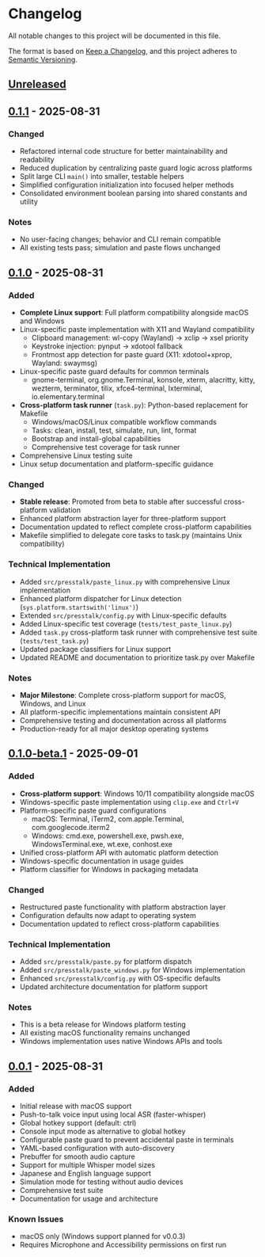 # Changelog

All notable changes to this project will be documented in this file.

The format is based on [Keep a Changelog](https://keepachangelog.com/en/1.0.0/),
and this project adheres to [Semantic Versioning](https://semver.org/spec/v2.0.0.html).

## [Unreleased]

## [0.1.1] - 2025-08-31

### Changed
- Refactored internal code structure for better maintainability and readability
- Reduced duplication by centralizing paste guard logic across platforms
- Split large CLI `main()` into smaller, testable helpers
- Simplified configuration initialization into focused helper methods
- Consolidated environment boolean parsing into shared constants and utility

### Notes
- No user-facing changes; behavior and CLI remain compatible
- All existing tests pass; simulation and paste flows unchanged

## [0.1.0] - 2025-08-31

### Added
- **Complete Linux support**: Full platform compatibility alongside macOS and Windows
- Linux-specific paste implementation with X11 and Wayland compatibility
  - Clipboard management: wl-copy (Wayland) → xclip → xsel priority
  - Keystroke injection: pynput → xdotool fallback
  - Frontmost app detection for paste guard (X11: xdotool+xprop, Wayland: swaymsg)
- Linux-specific paste guard defaults for common terminals
  - gnome-terminal, org.gnome.Terminal, konsole, xterm, alacritty, kitty, wezterm, terminator, tilix, xfce4-terminal, lxterminal, io.elementary.terminal
- **Cross-platform task runner** (`task.py`): Python-based replacement for Makefile
  - Windows/macOS/Linux compatible workflow commands
  - Tasks: clean, install, test, simulate, run, lint, format
  - Bootstrap and install-global capabilities
  - Comprehensive test coverage for task runner
- Comprehensive Linux testing suite
- Linux setup documentation and platform-specific guidance

### Changed
- **Stable release**: Promoted from beta to stable after successful cross-platform validation
- Enhanced platform abstraction layer for three-platform support
- Documentation updated to reflect complete cross-platform capabilities
- Makefile simplified to delegate core tasks to task.py (maintains Unix compatibility)

### Technical Implementation
- Added `src/presstalk/paste_linux.py` with comprehensive Linux implementation
- Enhanced platform dispatcher for Linux detection (`sys.platform.startswith('linux')`)
- Extended `src/presstalk/config.py` with Linux-specific defaults
- Added Linux-specific test coverage (`tests/test_paste_linux.py`)
- Added `task.py` cross-platform task runner with comprehensive test suite (`tests/test_task.py`)
- Updated package classifiers for Linux support
- Updated README and documentation to prioritize task.py over Makefile

### Notes
- **Major Milestone**: Complete cross-platform support for macOS, Windows, and Linux
- All platform-specific implementations maintain consistent API
- Comprehensive testing and documentation across all platforms
- Production-ready for all major desktop operating systems

## [0.1.0-beta.1] - 2025-09-01

### Added
- **Cross-platform support**: Windows 10/11 compatibility alongside macOS
- Windows-specific paste implementation using `clip.exe` and `Ctrl+V`
- Platform-specific paste guard configurations
  - macOS: Terminal, iTerm2, com.apple.Terminal, com.googlecode.iterm2
  - Windows: cmd.exe, powershell.exe, pwsh.exe, WindowsTerminal.exe, wt.exe, conhost.exe
- Unified cross-platform API with automatic platform detection
- Windows-specific documentation in usage guides
- Platform classifier for Windows in packaging metadata

### Changed
- Restructured paste functionality with platform abstraction layer
- Configuration defaults now adapt to operating system
- Documentation updated to reflect cross-platform capabilities

### Technical Implementation
- Added `src/presstalk/paste.py` for platform dispatch
- Added `src/presstalk/paste_windows.py` for Windows implementation
- Enhanced `src/presstalk/config.py` with OS-specific defaults
- Updated architecture documentation for platform support

### Notes
- This is a beta release for Windows platform testing
- All existing macOS functionality remains unchanged
- Windows implementation uses native Windows APIs and tools

## [0.0.1] - 2025-08-31

### Added
- Initial release with macOS support
- Push-to-talk voice input using local ASR (faster-whisper)
- Global hotkey support (default: ctrl)
- Console input mode as alternative to global hotkey
- Configurable paste guard to prevent accidental paste in terminals
- YAML-based configuration with auto-discovery
- Prebuffer for smooth audio capture
- Support for multiple Whisper model sizes
- Japanese and English language support
- Simulation mode for testing without audio devices
- Comprehensive test suite
- Documentation for usage and architecture

### Known Issues
- macOS only (Windows support planned for v0.0.3)
- Requires Microphone and Accessibility permissions on first run

[Unreleased]: https://github.com/lostandfound/presstalk/compare/v0.1.1...HEAD
[0.1.1]: https://github.com/lostandfound/presstalk/compare/v0.1.0...v0.1.1
[0.1.0]: https://github.com/lostandfound/presstalk/compare/v0.1.0-beta.1...v0.1.0
[0.1.0-beta.1]: https://github.com/lostandfound/presstalk/compare/v0.0.1...v0.1.0-beta.1
[0.0.1]: https://github.com/lostandfound/presstalk/releases/tag/v0.0.1
